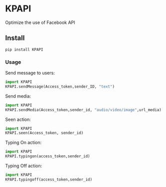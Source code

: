 # KPAPI

Optimize the use of Facebook API

## Install
```shell
pip install KPAPI
```

### Usage

Send message to users:
```python
import KPAPI
KPAPI.sendMessage(Access_token,sender_ID, "text")

```
Send media:
```python
import KPAPI
KPAPI.sendMedia(Access_token,sender_id, "audio/video/image",url_media)
```
Seen action:
```python
import KPAPI
KPAPI.seen(Access_token, sender_id)
```
Typing On action:
```python
import KPAPI
KPAPI.typingon(access_token,sender_id)
```
Typing Off action:
```python
import KPAPI
KPAPI.typingoff(access_token,sender_id)
```
